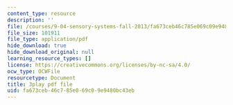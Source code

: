 ```yaml
---
content_type: resource
description: ''
file: /courses/9-04-sensory-systems-fall-2013/fa673ceb46c785e069c09e9480bc43eb_A11axifKMtQ.pdf
file_size: 101911
file_type: application/pdf
hide_download: true
hide_download_original: null
learning_resource_types: []
license: https://creativecommons.org/licenses/by-nc-sa/4.0/
ocw_type: OCWFile
resourcetype: Document
title: 3play pdf file
uid: fa673ceb-46c7-85e0-69c0-9e9480bc43eb
---
```

